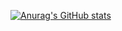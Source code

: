 [![Anurag's GitHub stats](https://github-readme-stats.vercel.app/api?username=CalvinWilkinson&theme=tokyonight)](https://github.com/anuraghazra/github-readme-stats)

